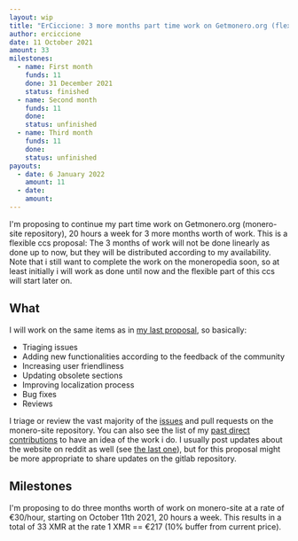 ```yaml
---
layout: wip
title: "ErCiccione: 3 more months part time work on Getmonero.org (flexible)"
author: erciccione
date: 11 October 2021
amount: 33
milestones:
  - name: First month
    funds: 11
    done: 31 December 2021
    status: finished
  - name: Second month
    funds: 11
    done: 
    status: unfinished
  - name: Third month
    funds: 11
    done:
    status: unfinished
payouts:
  - date: 6 January 2022
    amount: 11
  - date:
    amount:
---
```


I'm proposing to continue my part time work on Getmonero.org (monero-site repository), 20 hours a week for 3 more months worth of work. This is a flexible ccs proposal: The 3 months of work will not be done linearly as done up to now, but they will be distributed according to my availability. Note that i still want to complete the work on the moneropedia soon, so at least initially i will work as done until now and the flexible part of this ccs will start later on.

## What
I will work on the same items as in [my last proposal](https://ccs.getmonero.org/proposals/erciccione-website6.html), so basically:

- Triaging issues
- Adding new functionalities according to the feedback of the community
- Increasing user friendliness
- Updating obsolete sections
- Improving localization process
- Bug fixes
- Reviews

I triage or review the vast majority of the [issues](https://github.com/monero-project/monero-site/issues) and pull requests on the monero-site repository. You can also see the list of my [past direct contributions](https://github.com/monero-project/monero-site/pulls?q=is%3Apr+author%3Aerciccione) to have an idea of the work i do. I usually post updates about the website on reddit as well (see [the last one](https://www.reddit.com/r/Monero/comments/nu8vch/getmoneroorg_updated_many_new_merchants_fixes_and/)), but for this proposal might be more appropriate to share updates on the gitlab repository.

## Milestones
I'm proposing to do three months worth of work on monero-site at a rate of €30/hour, starting on October 11th 2021, 20 hours a week. This results in a total of 33 XMR at the rate 1 XMR == €217 (10% buffer from current price).
